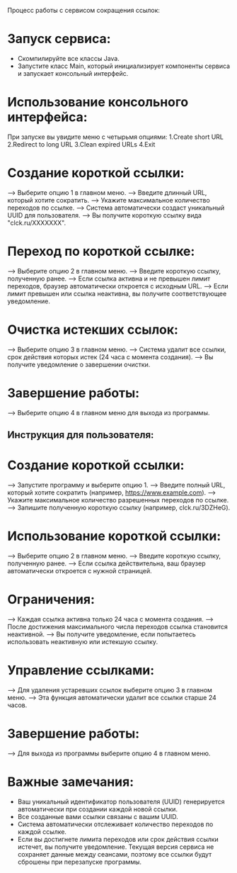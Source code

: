 Процесс работы с сервисом сокращения ссылок:
# Запуск сервиса:
- Скомпилируйте все классы Java.
- Запустите класс Main, который инициализирует компоненты сервиса и запускает консольный интерфейс.
# Использование консольного интерфейса:
При запуске вы увидите меню с четырьмя опциями:
1.Create short URL
2.Redirect to long URL
3.Clean expired URLs
4.Exit
# Создание короткой ссылки:
--> Выберите опцию 1 в главном меню.
--> Введите длинный URL, который хотите сократить.
--> Укажите максимальное количество переходов по ссылке.
--> Система автоматически создаст уникальный UUID для пользователя.
--> Вы получите короткую ссылку вида "clck.ru/XXXXXXX".
# Переход по короткой ссылке:
--> Выберите опцию 2 в главном меню.
--> Введите короткую ссылку, полученную ранее.
--> Если ссылка активна и не превышен лимит переходов, браузер автоматически откроется с исходным URL.
--> Если лимит превышен или ссылка неактивна, вы получите соответствующее уведомление.
# Очистка истекших ссылок:
--> Выберите опцию 3 в главном меню.
--> Система удалит все ссылки, срок действия которых истек (24 часа с момента создания).
--> Вы получите уведомление о завершении очистки.
# Завершение работы:
--> Выберите опцию 4 в главном меню для выхода из программы.
## Инструкция для пользователя:

# Создание короткой ссылки:
--> Запустите программу и выберите опцию 1.
--> Введите полный URL, который хотите сократить (например, https://www.example.com).
--> Укажите максимальное количество разрешенных переходов по ссылке.
--> Запишите полученную короткую ссылку (например, clck.ru/3DZHeG).
# Использование короткой ссылки:
--> Выберите опцию 2 в главном меню.
--> Введите короткую ссылку, полученную ранее.
--> Если ссылка действительна, ваш браузер автоматически откроется с нужной страницей.
# Ограничения:
--> Каждая ссылка активна только 24 часа с момента создания.
--> После достижения максимального числа переходов ссылка становится неактивной.
--> Вы получите уведомление, если попытаетесь использовать неактивную или истекшую ссылку.
# Управление ссылками:
--> Для удаления устаревших ссылок выберите опцию 3 в главном меню.
--> Эта функция автоматически удалит все ссылки старше 24 часов.
# Завершение работы:
--> Для выхода из программы выберите опцию 4 в главном меню.
# Важные замечания:
- Ваш уникальный идентификатор пользователя (UUID) генерируется автоматически при создании каждой новой ссылки.
- Все созданные вами ссылки связаны с вашим UUID.
- Система автоматически отслеживает количество переходов по каждой ссылке.
- Если вы достигнете лимита переходов или срок действия ссылки истечет, вы получите уведомление.
Текущая версия сервиса не сохраняет данные между сеансами, поэтому все ссылки будут сброшены при перезапуске программы.
